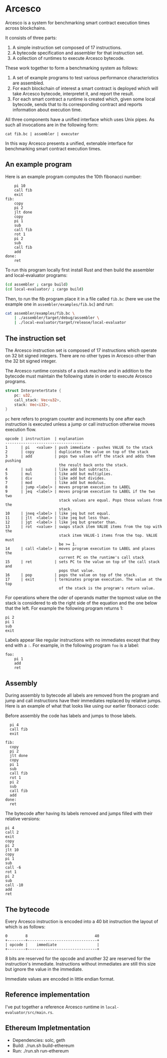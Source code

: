 # Arcesco

Arcesco is a system for benchmarking smart contract execution times
across blockchains.

It consists of three parts:

1. A simple instruction set composed of 17 instructions.
2. A bytecode specification and assembler for that instruction set.
3. A collection of runtimes to execute Arcesco bytecode.

These work together to form a benchmarking system as follows:

1. A set of example programs to test various performance
   characteristics are assembled.
2. For each blockchain of interest a smart contract is deployed which
   will take Arcesco bytecode, interpretet it, and report the result.
3. For each smart contract a runtime is created which, given some
   local bytecode, sends that to its corresponding contract and
   reports information about execution time.

All three components have a unified interface which uses Unix pipes. As
such all invocations are in the following form:

```
cat fib.bc | assembler | executer
```

In this way Arcesco presents a unified, extenable interface for
benchmarking smart contract execution times.

## An example program

Here is an example program computes the 10th fibonacci number:

```
	pi 10
	call fib
	exit
fib:
	copy
	pi 2
	jlt done
	copy
	pi 1
	sub
	call fib
	rot 1
	pi 2
	sub
	call fib
	add
done:
	ret

```

To run this program locally first install Rust and then build the
assembler and local-evaluator programs:

```bash
(cd assembler ; cargo build)
(cd local-evaluator/ ; cargo build)
```

Then, to run the fib program place it in a file called `fib.bc` (here
we use the example one in `assembler/examples/fib.bc`) and run:

```bash
cat assembler/examples/fib.bc \
    | ./assembler/target/debug/assembler \
    | ./local-evaluator/target/release/local-evaluator
```

## The instruction set

The Arcesco instruction set is composed of 17 instructions which
operate on 32 bit signed integers. There are no other types in Arcesco
other than the 32 bit signed integer.

The Arcesco runtime consists of a stack machine and in addition to the
bytecode must maintain the following state in order to execute Arcesco
programs.

```rust
struct InterpreterState {
    pc: u32,
    call_stack: Vec<u32>,
    stack: Vec<i32>,
}
```

`pc` here refers to program counter and increments by one after each
instruction is executed unless a jump or call instruction otherwise
moves execution flow.

```
opcode | instruction  | explanation
-----------------------------------
1      | pi   <value> | push immediate - pushes VALUE to the stack
2      | copy         | duplicates the value on top of the stack
3      | add          | pops two values off the stack and adds them pushing
                        the result back onto the stack.
4      | sub          | like add but subtracts.
5      | mul          | like add but multiplies.
6      | div          | like add but divides.
7      | mod          | like add but modulus.
8      | jump <label> | moves program execution to LABEL
9      | jeq  <label> | moves program execution to LABEL if the two two
                        stack values are equal. Pops those values from the
						stack.
10     | jneq <label> | like jeq but not equal.
11     | jlt  <label> | like jeq but less than.
12     | jgt  <label> | like jeq but greater than.
13     | rot  <value> | swaps stack item VALUE items from the top with the
                        stack item VALUE-1 items from the top. VALUE must
						be >= 1.
14     | call <label> | moves program execution to LABEL and places the
                        current PC on the runtime's call stack
15     | ret          | sets PC to the value on top of the call stack and
                        pops that value.
16     | pop          | pops the value on top of the stack.
17     | exit         | terminates program execution. The value at the top
                        of the stack is the program's return value.
```

For operations where the oder of operands matter the topmost value on
the stack is considered to eb the right side of the equation and the
one below that the left. For example the following program returns 1:

```
pi 2
pi 1
sub
exit
```

Labels appear like regular instructions with no immediates except that
they end with a `:`. For example, in the following program `foo` is a
label:

```
foo:
	pi 1
	add
	ret
```

## Assembly

During assembly to bytecode all labels are removed from the program
and jump and call instructions have their immediates replaced by
relative jumps. Here is an example of what that looks like using our
earlier fibonacci code:

Before assembly the code has labels and jumps to those labels.

```
  pi 4
  call fib
  exit

fib:
  copy
  pi 2
  jlt done
  copy
  pi 1
  sub
  call fib
  rot 1
  pi 2
  sub
  call fib
  add
done:
  ret
```

The bytecode after having its labels removed and jumps filled with
their relative versions:

```
pi 4
call 2
exit
copy
pi 2
jlt 10
copy
pi 1
sub
call -6
rot 1
pi 2
sub
call -10
add
ret
```

## The bytecode

Every Arcesco instruction is encoded into a 40 bit instruction the
layout of which is as follows:

```
0        8                              40
+--------+-------------------------------+
| opcode |    immediate                  |
+--------+-------------------------------+
```

8 bits are reserved for the opcode and another 32 are reserved for the
instruction's immediate. Instructions without immediates are still
this size but ignore the value in the immediate.

Immediate values are encoded in little endian format.

## Reference implementation

I've put together a reference Arcesco runtime in
`local-evaluator/src/main.rs`.

## Ethereum Impletmentation

- Dependencies: solc, geth
- Build: ./run.sh build-ethereum
- Run: ./run.sh run-ethereum

